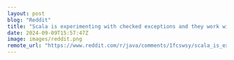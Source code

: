 ```yaml
---
layout: post
blog: "Reddit"
title: "Scala is experimenting with checked exceptions and they work with lambdas"
date: 2024-09-09T15:57:47Z
image: images/reddit.png
remote_url: "https://www.reddit.com/r/java/comments/1fcswsy/scala_is_experimenting_with_checked_exceptions/"
---
```

